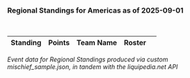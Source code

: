 ### Regional Standings for Americas as of 2025-09-01<br />
<br />

| Standing | Points | Team Name    | Roster |  |
| :- | -: | :- | :- | :- |


_Event data for Regional Standings produced via custom mischief_sample.json, in tandem with the liquipedia.net API_<br />
